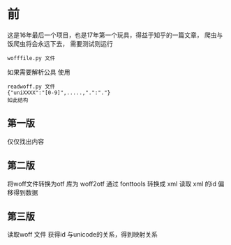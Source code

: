 # 前
这是16年最后一个项目，也是17年第一个玩具，得益于知乎的一篇文章，
爬虫与饭爬虫将会永远下去，
需要测试则运行

    wofffile.py 文件

如果需要解析公具 使用

    readwoff.py 文件
    {"uniXXXX":"[0-9]",.....,".":"."}
    如此结构

## 第一版
仅仅找出内容

## 第二版
将woff文件转换为otf
库为 woff2otf
通过 fonttools 转换成 xml
读取 xml 的id 偏移得到数据

## 第三版
读取woff 文件
获得id 与unicode的关系，得到映射关系